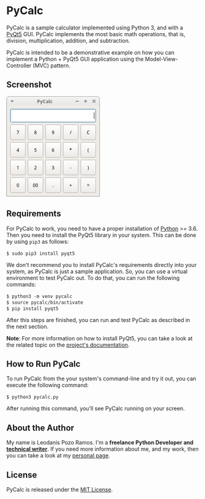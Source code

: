 # PyCalc

PyCalc is a sample calculator implemented using Python 3, and with a [PyQt5](https://www.riverbankcomputing.com/static/Docs/PyQt5/introduction.html) GUI. PyCalc implements the most basic math operations, that is, division, multiplication, addition, and subtraction.

PyCalc is intended to be a demonstrative example on how you can implement a Python + PyQt5 GUI application using the Model-View-Controller (MVC) pattern.

## Screenshot

![Screenshot](screenshot.png)

## Requirements

For PyCalc to work, you need to have a proper installation of [Python](https://www.python.org) >= 3.6. Then you need to install the PyQt5 library in your system. This can be done by using `pip3` as follows:

```console
$ sudo pip3 install pyqt5
```

We don't recommend you to install PyCalc's requirements directly into your system, as PyCalc is just a sample application. So, you can use a virtual environment to test PyCalc out. To do that, you can run the following commands:

```console
$ python3 -m venv pycalc
$ source pycalc/bin/activate
$ pip install pyqt5
```

After this steps are finished, you can run and test PyCalc as described in the next section.

**Note**: For more information on how to install PyQt5, you can take a look at the related topic on the [project's documentation](https://www.riverbankcomputing.com/static/Docs/PyQt5/installation.html).

## How to Run PyCalc

To run PyCalc from the your system's command-line and try it out, you can execute the following command:

```console
$ python3 pycalc.py
```

After running this command, you'll see PyCalc running on your screen.

## About the Author

My name is Leodanis Pozo Ramos. I'm a **freelance Python Developer and [technical writer](https://realpython.com/team/lpozoramos/)**. If you need more information about me, and my work, then you can take a look at my [personal page](https://lpozo.github.com/).

## License

PyCalc is released under the [MIT License](https://opensource.org/licenses/MIT).